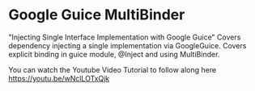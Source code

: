 # Google Guice MultiBinder

"Injecting Single Interface Implementation with Google Guice" Covers dependency injecting a single implementation 
via GoogleGuice. Covers explicit binding in guice module, @Inject and using MultiBinder.  

You can watch the Youtube Video Tutorial to follow along here https://youtu.be/wNclLOTxQjk
